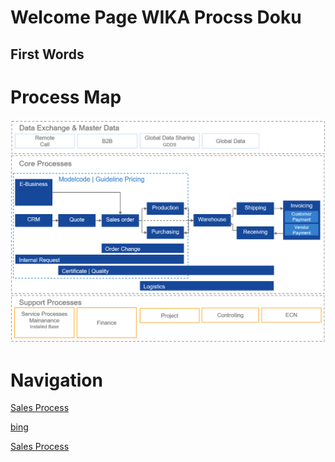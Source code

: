 # Welcome Page WIKA Procss Doku

## First Words

# Process Map
![ProcessMap](./media/Process_Map.png "Process Map")


# Navigation
[Sales Process](01_SalesProcess/SalesProcess.md)

[bing](http://www.bing.com)

[Sales Process](SalesProcess.md)
